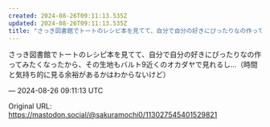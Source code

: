 ```yaml
---
created: 2024-08-26T09:11:13.535Z
updated: 2024-08-26T09:11:13.535Z
title: "さっき図書館でトートのレシピ本を見てて、自分で自分の好きにぴったりなの作ってみた[...]"
---
```


<p>さっき図書館でトートのレシピ本を見てて、自分で自分の好きにぴったりなの作ってみたくなったから、その生地もバルト9近くのオカダヤで見れるし…（時間と気持ち的に見る余裕があるかはわからないけど）</p>

&mdash; 2024-08-26 09:11:13 UTC

Original URL: https://mastodon.social/@sakuramochi0/113027545401529821
